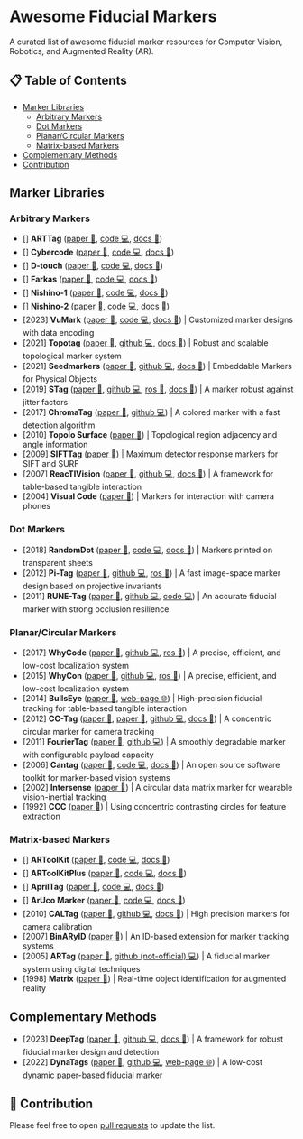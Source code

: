 # Awesome Fiducial Markers

A curated list of awesome fiducial marker resources for Computer Vision, Robotics, and Augmented Reality (AR).

## 📋 Table of Contents

- [Marker Libraries](#marker-lists)
  - [Arbitrary Markers](#fm-arbitrary)
  - [Dot Markers](#fm-dot)
  - [Planar/Circular Markers](#fm-nonsquare)
  - [Matrix-based Markers](#fm-matrix)
- [Complementary Methods](#fm-methods)
- [Contribution](#contribution)

## Marker Libraries <a id="marker-lists"></a>

### Arbitrary Markers <a id="fm-arbitrary"></a>

- [] **ARTTag** ([paper 📃](https://doi.org/10.1145/2945078.2945116), [code 💻](#), [docs 📂](#))
- [] **Cybercode** ([paper 📃](https://doi.org/10.1145/354666.354667), [code 💻](#), [docs 📂](#))
- [] **D-touch** ([paper 📃](#), [code 💻](#), [docs 📂](#))
- [] **Farkas** ([paper 📃](https://doi.org/10.1109/IECON.2012.6388951), [code 💻](#), [docs 📂](#))
- [] **Nishino-1** ([paper 📃](#), [code 💻](#), [docs 📂](#))
- [] **Nishino-2** ([paper 📃](#), [code 💻](#), [docs 📂](#))
- [2023] **VuMark** ([paper 📃](https://doi.org/10.3390/app13031496), [code 💻](https://developer.vuforia.com/downloads/samples), [docs 📂](https://developer.vuforia.com/library/vumarks/vumark-design-guide)) | Customized marker designs with data encoding
- [2021] **Topotag** ([paper 📃](https://doi.ieeecomputersociety.org/10.1109/TVCG.2020.2988466), [github 💻](https://github.com/herohuyongtao/topotag), [docs 📂](https://herohuyongtao.github.io/research/publications/topo-tag/)) | Robust and scalable topological marker system
- [2021] **Seedmarkers** ([paper 📃](https://doi.org/10.1145/3430524.3440645), [github 💻](https://github.com/volzotan/Seedmarkers), [docs 📂](https://volzo.de/thing/seedmarker/)) | Embeddable Markers for Physical Objects
- [2019] **STag** ([paper 📃](https://doi.org/10.1016/j.imavis.2019.06.007), [github 💻](https://github.com/bbenligiray/stag), [ros 🤖](https://github.com/usrl-uofsc/stag_ros/), [docs 📂](https://roboticsknowledgebase.com/wiki/sensing/stag/)) | A marker robust against jitter factors
- [2017] **ChromaTag** ([paper 📃](https://doi.org/10.1109/ICCV.2017.164), [github 💻](https://github.com/CogChameleon/ChromaTag)) | A colored marker with a fast detection algorithm
- [2010] **Topolo Surface** ([paper 📃](https://doi.org/10.2197/ipsjjip.18.16)) | Topological region adjacency and angle information
- [2009] **SIFTTag** ([paper 📃](https://api.semanticscholar.org/CorpusID:10011163)) | Maximum detector response markers for SIFT and SURF
- [2007] **ReacTIVision** ([paper 📃](https://dl.acm.org/doi/abs/10.1145/1226969.1226983), [github 💻](https://github.com/mkalten/reacTIVision), [docs 📂](https://reactivision.sourceforge.net/)) | A framework for table-based tangible interaction
- [2004] **Visual Code** ([paper 📃](https://doi.org/10.1007/11526858_7)) | Markers for interaction with camera phones

### Dot Markers <a id="fm-dot"></a>

- [2018] **RandomDot** ([paper 📃](https://doi.org/10.1109/ICPR.2018.8545845), [code 💻](https://gitlab.com/charmie11/trdm), [docs 📂](https://sites.google.com/view/dryujioyamada/research/transparent-random-dot-markers)) | Markers printed on transparent sheets
- [2012] **Pi-Tag** ([paper 📃](https://link.springer.com/article/10.1007/s00138-012-0469-6), [github 💻](https://github.com/mpetroff/pi-tag-detector), [ros 🤖](http://wiki.ros.org/cob_fiducials)) | A fast image-space marker design based on projective invariants
- [2011] **RUNE-Tag** ([paper 📃](https://doi.org/10.1109/CVPR.2011.5995544), [github 💻](https://github.com/artursg/RUNEtag), [code 💻](http://www.dsi.unive.it/~bergamasco/runetag/RUNEtag.zip)) | An accurate fiducial marker with strong occlusion resilience

### Planar/Circular Markers <a id="fm-nonsquare"></a>

- [2017] **WhyCode** ([paper 📃](https://dl.acm.org/doi/10.1145/3019612.3019709), [github 💻](https://github.com/gestom/whycon-orig), [ros 🤖](https://github.com/jiriUlr/whycon-ros)) | A precise, efficient, and low-cost localization system
- [2015] **WhyCon** ([paper 📃](https://robotica.dc.uba.ar/public/papers/nitsche2015.pdf), [github 💻](https://github.com/gestom/whycon-orig), [ros 🤖](https://github.com/jiriUlr/whycon-ros)) | A precise, efficient, and low-cost localization system
- [2014] **BullsEye** ([paper 📃](https://dl.acm.org/doi/10.1145/2669485.2669503), [web-page 🌐](https://cavi.au.dk/technologies/bullseye)) | High-precision fiducial tracking for table-based tangible interaction
- [2012] **CC-Tag** ([paper 📃](https://doi.org/10.1109/ICIP.2012.6467121), [paper 📃](https://doi.org/10.1109/CVPR.2016.67), [github 💻](https://github.com/alicevision/CCTag), [docs 📂](https://cctag.readthedocs.io/en/latest/)) | A concentric circular marker for camera tracking
- [2011] **FourierTag** ([paper 📃](https://doi.org/10.1109/CRV.2011.13), [github 💻](https://github.com/anqixu/ftag2)) | A smoothly degradable marker with configurable payload capacity
- [2006] **Cantag** ([paper 📃](https://doi.org/10.1109/PERCOM.2006.13), [code 💻](https://www.cl.cam.ac.uk/%7Eacr31/cantag/), [docs 📂](https://www.cl.cam.ac.uk/%7Eacr31/cantag/)) | An open source software toolkit for marker-based vision systems
- [2002] **Intersense** ([paper 📃](https://doi.org/10.1109/ISMAR.2002.1115065)) | A circular data matrix marker for wearable vision-inertial tracking
- [1992] **CCC** ([paper 📃](https://doi.org/10.1117/12.56761)) | Using concentric contrasting circles for feature extraction

### Matrix-based Markers <a id="fm-matrix"></a>

- [] **ARToolKit** ([paper 📃](#), [code 💻](#), [docs 📂](#))
- [] **ARToolKitPlus** ([paper 📃](#), [code 💻](#), [docs 📂](#))
- [] **AprilTag** ([paper 📃](#), [code 💻](#), [docs 📂](#))
- [] **ArUco Marker** ([paper 📃](#), [code 💻](#), [docs 📂](#))
- [2010] **CALTag** ([paper 📃](https://diglib.eg.org/handle/10.2312/PE.VMV.VMV10.041-048), [github 💻](https://github.com/brada/caltag), [docs 📂](https://www.cs.ubc.ca/labs/imager/tr/2010/Atcheson_VMV2010_CALTag/)) | High precision markers for camera calibration
- [2007] **BinARyID** ([paper 📃](http://dx.doi.org/10.2312/PE/VE2007Short/059-064)) | An ID-based extension for marker tracking systems
- [2005] **ARTag** ([paper 📃](https://doi.org/10.1109/CVPR.2005.74), [github (not-official) 💻](https://github.com/harshkakashaniya/AR-tag-detection)) | A fiducial marker system using digital techniques
- [1998] **Matrix** ([paper 📃](https://doi.org/10.1109/APCHI.1998.704151)) | Real-time object identification for augmented reality

## Complementary Methods <a id="fm-methods"></a>

- [2023] **DeepTag** ([paper 📃](https://doi.ieeecomputersociety.org/10.1109/TPAMI.2022.3174603), [github 💻](https://github.com/herohuyongtao/deeptag-pytorch), [docs 📂](https://herohuyongtao.github.io/research/publications/deep-tag/)) | A framework for robust fiducial marker design and detection
- [2022] **DynaTags** ([paper 📃](https://dl.acm.org/doi/10.1145/3536221.3556591), [github 💻](https://github.com/FIGLAB/DynaTags), [web-page 🌐](https://www.figlab.com/research/2022/dynatags)) | A low-cost dynamic paper-based fiducial marker

## 🚀 Contribution <a id="contribution"></a>

Please feel free to open [pull requests](https://github.com/alitourani/awesome-fiducial-marker/pulls) to update the list.
